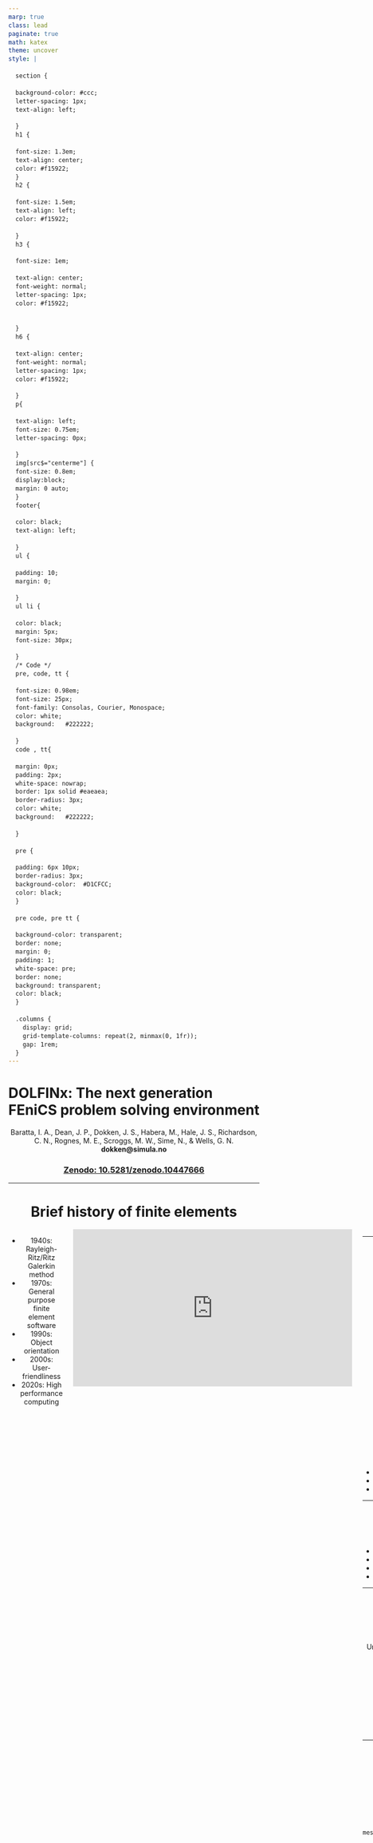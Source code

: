 ```yaml
---
marp: true
class: lead
paginate: true
math: katex
theme: uncover
style: |

  section {

  background-color: #ccc;
  letter-spacing: 1px;
  text-align: left;

  }
  h1 {

  font-size: 1.3em;
  text-align: center;
  color: #f15922;
  }
  h2 {

  font-size: 1.5em;
  text-align: left;
  color: #f15922;

  }
  h3 {

  font-size: 1em;

  text-align: center;
  font-weight: normal;
  letter-spacing: 1px;
  color: #f15922;


  }
  h6 {

  text-align: center;
  font-weight: normal;
  letter-spacing: 1px;
  color: #f15922;

  }
  p{

  text-align: left;
  font-size: 0.75em;
  letter-spacing: 0px;

  }
  img[src$="centerme"] {
  font-size: 0.8em; 
  display:block; 
  margin: 0 auto; 
  }
  footer{

  color: black;
  text-align: left;

  }
  ul {

  padding: 10;
  margin: 0;

  }
  ul li {

  color: black;
  margin: 5px;
  font-size: 30px;

  }
  /* Code */
  pre, code, tt {

  font-size: 0.98em;
  font-size: 25px;
  font-family: Consolas, Courier, Monospace;
  color: white;
  background: 	#222222;

  }
  code , tt{

  margin: 0px;
  padding: 2px;
  white-space: nowrap;
  border: 1px solid #eaeaea;
  border-radius: 3px;
  color: white;
  background: 	#222222;

  }

  pre {

  padding: 6px 10px;
  border-radius: 3px;
  background-color:  #D1CFCC;
  color: black;
  }

  pre code, pre tt {

  background-color: transparent;
  border: none;
  margin: 0;
  padding: 1;
  white-space: pre;
  border: none;
  background: transparent;
  color: black;
  }

  .columns {
    display: grid;
    grid-template-columns: repeat(2, minmax(0, 1fr));
    gap: 1rem;
  }
---
```


# DOLFINx: The next generation FEniCS problem solving environment

<center>
Baratta, I. A., Dean, J. P., Dokken, J. S., Habera, M., Hale, J. S., Richardson, C. N., Rognes, M. E., Scroggs, M. W., Sime, N., & Wells, G. N.
<center/>

<center>
<b> dokken@simula.no </b>
<center/>

### [Zenodo: 10.5281/zenodo.10447666](https://doi.org/10.5281/zenodo.10447666)

---

# Brief history of finite elements

<div class="columns">
<div>

* 1940s: Rayleigh-Ritz/Ritz Galerkin method
* 1970s: General purpose finite element software
* 1990s: Object orientation
* 2000s: User-friendliness
* 2020s: High performance computing
</div>
<div>
<iframe width="560" height="315" src="https://www.youtube.com/embed/lrpj3cZrKn4?si=rQY8RsGJEXfYNfIs" title="YouTube video player" frameborder="0" allow="accelerometer; autoplay; clipboard-write; encrypted-media; gyroscope; picture-in-picture; web-share" allowfullscreen></iframe>
</div>

<div>

---

# Brief history of the FEniCS project

![bg right:30%](./fenics_logo.png)

* 2003: Initiated in Netherlands, Sweden and USA
* 2006-2016: Hans Petter era: CBC
* 2017-Present: Development of DOLFINx

---

# Motivation for a new API

* Age: Code 15+ years old
* Maintainability
* Scalability
* Extendability


---

# Implicitness in DOLFIN
<div data-marpit-fragment>

<div>
```python
from dolfin import *
import time
mesh = UnitSquareMesh(1, 1)
V = FunctionSpace(mesh, "Lagrange", 5)
u, v = TrialFunction(V), TestFunction(V)
a = inner(grad(u), grad(v))*dx
for i in range(3):
    start = time.perf_counter()
    assemble(a)
    end = time.perf_counter()
    print(f"{i}: {end-start:.2e}")
```
</div>
<div>

Output:

```bash
0: 3.30e+00
1: 3.94e-04
2: 3.10e-04
```
</div>

---

# Explicit control in DOLFINx
```python
from mpi4py import MPI
import dolfinx
import ufl
import time

mesh = dolfinx.mesh.create_unit_square(MPI.COMM_WORLD, 1, 1)
V = dolfinx.fem.functionspace(mesh, ("Lagrange", 1))

u, v = ufl.TrialFunction(V), ufl.TestFunction(V)
a = ufl.inner(ufl.grad(u), ufl.grad(v))*ufl.dx

start_c = time.perf_counter()
a_compiled = dolfinx.fem.form(a)
end_c = time.perf_counter()
print(f"Compilation: {end_c-start_c:.2e}")

for i in range(3):
    start = time.perf_counter()
    dolfinx.fem.assemble_matrix(a_compiled)
    end = time.perf_counter()
    print(f"{i}: {end-start:.2e}")
```

---
# Explicit control continued

```bash
Compilation: 1.58e-01
0: 2.26e-04
1: 5.69e-05
2: 4.18e-05
```
<div data-marpit-fragment>

# Same experiment for P1

<div class="columns">
<div>

DOLFIN
```bash

0: 3.27e+00
1: 4.29e-04
2: 3.04e-04
```
</div>
<div>

DOLFINx
```
Compilation: 1.30e-01
0: 2.11e-04
1: 7.79e-05
2: 5.05e-05
```
</div>
<div>
<div>

---

# Package overview

![bg right](./overview.png)


---